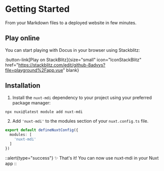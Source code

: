 # Getting Started

From your Markdown files to a deployed website in few minutes.

## Play online

You can start playing with Docus in your browser using Stackblitz:

:button-link[Play on StackBlitz]{size="small" icon="IconStackBlitz" href="https://stackblitz.com/edit/github-8advys?file=playground%2Fapp.vue" blank}

## Installation

1. Install the `nuxt-mdi` dependency to your project using your preferred package manager:
```bash
npx nuxi@latest module add nuxt-mdi
```

2. Add `'nuxt-mdi'` to the modules section of your `nuxt.config.ts` file.

```typescript [nuxt.config.ts]
export default defineNuxtConfig({
  modules: [
    'nuxt-mdi'
  ]
})
```

::alert{type="success"}
✨ That's it! You can now use nuxt-mdi in your Nuxt app
::
